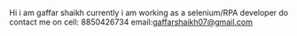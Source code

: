 Hi i am gaffar shaikh
currently i am working as a selenium/RPA developer
do contact me on cell: 8850426734 email:gaffarshaikh07@gmail.com
